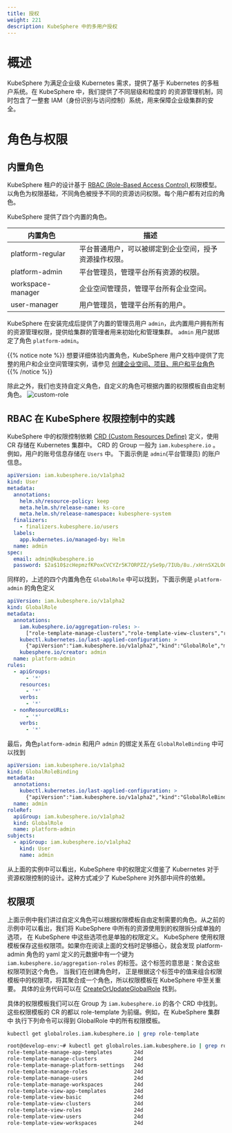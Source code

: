 ```yaml
---
title: 授权
weight: 221
description: KubeSphere 中的多用户授权
---
```


# 概述
    
KubeSphere 为满足企业级 Kubernetes 需求，提供了基于 Kubernetes 的多租户系统。在 KubeSphere 中，我们提供了不同层级和粒度的
的资源管理机制，同时包含了一整套 IAM（身份识别与访问控制）系统，用来保障企业级集群的安全。

# 角色与权限

## 内置角色
KubeSphere 租户的设计基于 [RBAC (Role-Based Access Control) ](https://en.wikipedia.org/wiki/Role-based_access_control) 权限模型。
以角色为权限基础，不同角色被授予不同的资源访问权限。每个用户都有对应的角色。

KubeSphere 提供了四个内置的角色。

| 内置角色 | 描述 |
| --- | --- |
| platform-regular | 平台普通用户，可以被绑定到企业空间，授予资源操作权限。 |
| platform-admin | 平台管理员，管理平台所有资源的权限。|
| workspace-manager | 企业空间管理员，管理平台所有企业空间。 |
| user-manager | 用户管理员，管理平台所有的用户。|

KubeSphere 在安装完成后提供了内置的管理员用户 `admin`，此内置用户拥有所有的资源管理权限，提供给集群的管理者用来初始化和管理集群。
`admin` 用户就绑定了角色 `platform-admin`。

{{% notice note %}}
想要详细体验内置角色，KubeSphere 用户文档中提供了完整的用户和企业空间管理实例，请参见
[创建企业空间、项目、用户和平台角色](https://kubesphere.io/zh/docs/v3.3/quick-start/create-workspace-and-project/)
{{% /notice %}}

除此之外，我们也支持自定义角色，自定义的角色可根据内置的权限模板自由定制角色。
![custom-role](/images/access-control/costom-role.png)

## RBAC 在 KubeSphere 权限控制中的实践

KubeSphere 中的权限控制依赖 [CRD (Custom Resources Define)](https://kubernetes.io/docs/concepts/extend-kubernetes/api-extension/custom-resources/)
定义，使用 CR 存储在 Kubernetes 集群中。 CRD 的 Group 一般为 `iam.kubesphere.io` 。例如，用户的账号信息存储在 `Users` 中。
下面示例是 `admin`(平台管理员) 的账户信息。

```yaml
apiVersion: iam.kubesphere.io/v1alpha2
kind: User
metadata:
  annotations:
    helm.sh/resource-policy: keep
    meta.helm.sh/release-name: ks-core
    meta.helm.sh/release-namespace: kubesphere-system
  finalizers:
    - finalizers.kubesphere.io/users
  labels:
    app.kubernetes.io/managed-by: Helm
  name: admin
spec:
  email: admin@kubesphere.io
  password: $2a$10$zcHepmzfKPoxCVCYZr5K7ORPZZ/ySe9p/7IUb/8u./xHrnSX2LOCO
```
同样的，上述的四个内置角色在 `GlobalRole` 中可以找到，下面示例是 `platform-admin` 的角色定义

```yaml
apiVersion: iam.kubesphere.io/v1alpha2
kind: GlobalRole
metadata:
  annotations:
    iam.kubesphere.io/aggregation-roles: >-
      ["role-template-manage-clusters","role-template-view-clusters","role-template-view-roles","role-template-manage-roles","role-template-view-roles","role-template-view-workspaces","role-template-manage-workspaces","role-template-manage-users","role-template-view-roles","role-template-view-users","role-template-manage-app-templates","role-template-view-app-templates","role-template-manage-platform-settings"]
    kubectl.kubernetes.io/last-applied-configuration: >
      {"apiVersion":"iam.kubesphere.io/v1alpha2","kind":"GlobalRole","metadata":{"annotations":{"iam.kubesphere.io/aggregation-roles":"[\"role-template-manage-clusters\",\"role-template-view-clusters\",\"role-template-view-roles\",\"role-template-manage-roles\",\"role-template-view-roles\",\"role-template-view-workspaces\",\"role-template-manage-workspaces\",\"role-template-manage-users\",\"role-template-view-roles\",\"role-template-view-users\",\"role-template-manage-app-templates\",\"role-template-view-app-templates\",\"role-template-manage-platform-settings\"]","kubesphere.io/creator":"admin"},"name":"platform-admin"},"rules":[{"apiGroups":["*"],"resources":["*"],"verbs":["*"]},{"nonResourceURLs":["*"],"verbs":["*"]}]}
    kubesphere.io/creator: admin
  name: platform-admin
rules:
  - apiGroups:
      - '*'
    resources:
      - '*'
    verbs:
      - '*'
  - nonResourceURLs:
      - '*'
    verbs:
      - '*'
```

最后，角色`platform-admin` 和用户 `admin` 的绑定关系在 `GlobalRoleBinding` 中可以找到

```yaml
apiVersion: iam.kubesphere.io/v1alpha2
kind: GlobalRoleBinding
metadata:
  annotations:
    kubectl.kubernetes.io/last-applied-configuration: >
      {"apiVersion":"iam.kubesphere.io/v1alpha2","kind":"GlobalRoleBinding","metadata":{"annotations":{},"name":"admin"},"roleRef":{"apiGroup":"iam.kubesphere.io/v1alpha2","kind":"GlobalRole","name":"platform-admin"},"subjects":[{"apiGroup":"iam.kubesphere.io/v1alpha2","kind":"User","name":"admin"}]}
  name: admin
roleRef:
  apiGroup: iam.kubesphere.io/v1alpha2
  kind: GlobalRole
  name: platform-admin
subjects:
  - apiGroup: iam.kubesphere.io/v1alpha2
    kind: User
    name: admin
```

从上面的实例中可以看出，KubeSphere 中的权限定义借鉴了 Kubernetes 对于资源权限控制的设计。这种方式减少了 KubeSphere 对外部中间件的依赖。

## 权限项

上面示例中我们讲过自定义角色可以根据权限模板自由定制需要的角色。从之前的示例中可以看出，我们将 KubeSphere 中所有的资源使用到的权限拆分成单独的选项，
在 KubeSphere 中这些选项也是单独的权限定义。 KubeSphere 使用权限模板保存这些权限项。如果你在阅读上面的文档时足够细心，就会发现 platform-admin 
角色的 yaml 定义的元数据中有一个键为 `iam.kubesphere.io/aggregation-roles` 的标签。这个标签的意思是：聚合这些权限项到这个角色，
当我们在创建角色时， 正是根据这个标签中的值来组合权限模板中的权限项，将其聚合成一个角色，所以权限模板在 KubeSphere 中至关重要。
具体的业务代码可以在 [CreateOrUpdateGlobalRole](https://github.com/kubesphere/kubesphere/blob/master/pkg/models/iam/am/am.go#L831-L851)
找到。


具体的权限模板我们可以在 Group 为 `iam.kubesphere.io` 的各个 CRD 中找到。这些权限模板的 CR 的都以 role-template 为前缀。例如，在 KubeSphere 集群中
执行下列命令可以得到 GlobalRole 中的所有权限模板。
```bash
kubectl get globalroles.iam.kubesphere.io | grep role-template
```

```bash
root@develop-env:~# kubectl get globalroles.iam.kubesphere.io | grep role-template
role-template-manage-app-templates       24d
role-template-manage-clusters            24d
role-template-manage-platform-settings   24d
role-template-manage-roles               24d
role-template-manage-users               24d
role-template-manage-workspaces          24d
role-template-view-app-templates         24d
role-template-view-basic                 24d
role-template-view-clusters              24d
role-template-view-roles                 24d
role-template-view-users                 24d
role-template-view-workspaces            24d
```




